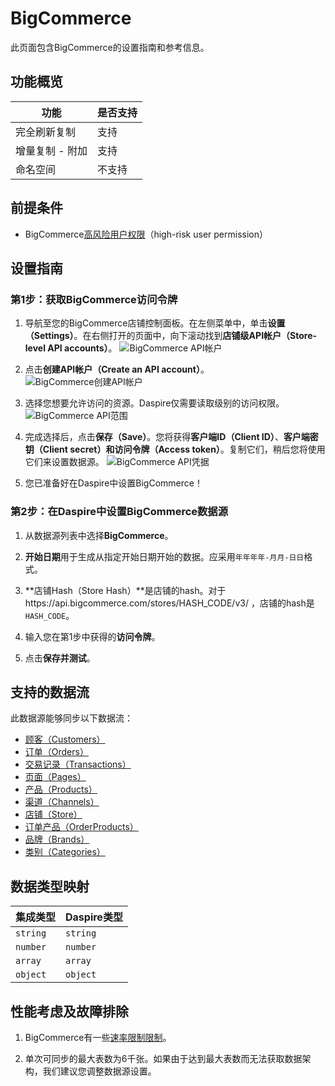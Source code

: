 # BigCommerce

此页面包含BigCommerce的设置指南和参考信息。

## 功能概览

| 功能 | 是否支持 |
| --- | --- |
| 完全刷新复制 | 支持 |
| 增量复制 - 附加 | 支持 |
| 命名空间 | 不支持 |

## 前提条件

* BigCommerce[高风险用户权限](https://support.bigcommerce.com/s/article/User-Permissions?language=en_US#highrisk)（high-risk user permission）

## 设置指南

### 第1步：获取BigCommerce访问令牌

1. 导航至您的BigCommerce店铺控制面板。在左侧菜单中，单击**设置（Settings）**。在右侧打开的页面中，向下滚动找到**店铺级API帐户（Store-level API accounts）**。
![BigCommerce API帐户](/assets/images/bigcommerce-settings.jpg "BigCommerce API帐户")

2. 点击**创建API帐户（Create an API account）**。
![BigCommerce创建API帐户](/assets/images/bigcommerce-create-api-account.jpg "BigCommerce创建API帐户")

3. 选择您想要允许访问的资源。Daspire仅需要读取级别的访问权限。
![BigCommerce API范围](/assets/images/bigcommerce-api-scope.jpg "BigCommerce API范围")

4. 完成选择后，点击**保存（Save）**。您将获得**客户端ID（Client ID）**、**客户端密钥（Client secret）**和**访问令牌（Access token）**。复制它们，稍后您将使用它们来设置数据源。
![BigCommerce API凭据](/assets/images/bigcommerce-creds.jpg "BigCommerce API凭据")

5. 您已准备好在Daspire中设置BigCommerce！

### 第2步：在Daspire中设置BigCommerce数据源

1. 从数据源列表中选择**BigCommerce**。

2. **开始日期**用于生成从指定开始日期开始的数据。应采用`年年年年-月月-日日`格式。

3. **店铺Hash（Store Hash）**是店铺的hash。对于https://api.bigcommerce.com/stores/HASH_CODE/v3/ ，店铺的hash是`HASH_CODE`。

4. 输入您在第1步中获得的**访问令牌**。

5. 点击**保存并测试**。

## 支持的数据流

此数据源能够同步以下数据流：

* [顾客（Customers）](https://developer.bigcommerce.com/api-reference/store-management/customers-v3/customers/customersget)
* [订单（Orders）](https://developer.bigcommerce.com/api-reference/store-management/orders/orders/getallorders)
* [交易记录（Transactions）](https://developer.bigcommerce.com/docs/rest-management/transactions#get-transactions)
* [页面（Pages）](https://developer.bigcommerce.com/api-reference/store-management/store-content/pages/getallpages)
* [产品（Products）](https://developer.bigcommerce.com/api-reference/store-management/catalog/products/getproducts)
* [渠道（Channels）](https://developer.bigcommerce.com/api-reference/d2298071793d6-get-all-channels)
* [店铺（Store）](https://developer.bigcommerce.com/docs/rest-management/store-information#get-store-information)
* [订单产品（OrderProducts）](https://developer.bigcommerce.com/api-reference/3b4dfef625708-list-order-products)
* [品牌（Brands）](https://developer.bigcommerce.com/api-reference/c2610608c20c8-get-all-brands)
* [类别（Categories）](https://developer.bigcommerce.com/api-reference/9cc3a53863922-get-all-categories)

## 数据类型映射

| 集成类型 | Daspire类型 |
| --- | --- |
| `string` | `string` |
| `number` | `number` |
| `array` | `array` |
| `object` | `object` |

## 性能考虑及故障排除

1. BigCommerce有一些[速率限制限制](https://developer.bigcommerce.com/api-docs/getting-started/best-practices)。

2. 单次可同步的最大表数为6千张。如果由于达到最大表数而无法获取数据架构，我们建议您调整数据源设置。
